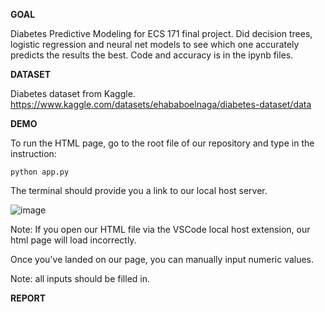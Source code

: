 **GOAL**

Diabetes Predictive Modeling for ECS 171 final project. Did decision trees, logistic regression and neural net models to see which one accurately predicts the results the best. Code and accuracy is in the ipynb files.

**DATASET**

Diabetes dataset from Kaggle. https://www.kaggle.com/datasets/ehababoelnaga/diabetes-dataset/data

**DEMO**

To run the HTML page, go to the root file of our repository and type in the instruction:

```
python app.py
```

The terminal should provide you a link to our local host server.

![image](https://github.com/ryan-fouzdar/ECS-171-Final-Project/assets/72287521/14332617-b0a0-4f27-acf0-ae05ef79825c)


Note: If you open our HTML file via the VSCode local host extension, our html page will load incorrectly. 

Once you've landed on our page, you can manually input numeric values. 

Note: all inputs should be filled in. 

**REPORT**


